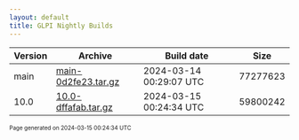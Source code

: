 ```yaml
---
layout: default
title: GLPI Nightly Builds
---
```


Version|Archive|Build date|Size
---|---|---|---
main|[main-0d2fe23.tar.gz](main-0d2fe23.tar.gz)|2024-03-14 00:29:07 UTC|77277623
10.0|[10.0-dffafab.tar.gz](10.0-dffafab.tar.gz)|2024-03-15 00:24:34 UTC|59800242

<font size="1">Page generated on 2024-03-15 00:24:34 UTC</font>
